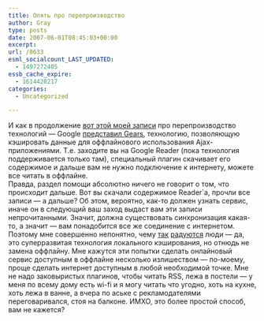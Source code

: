 ```yaml
---
title: Опять про перепроизводство
author: Gray
type: posts
date: 2007-06-01T08:45:03+00:00
excerpt:
url: /8633
esml_socialcount_LAST_UPDATED:
  - 1497272405
essb_cache_expire:
  - 1614420217
categories:
  - Uncategorized

---
```








И как в продолжение <a href="http://www.searchengines.ru/blog/archives/008629.html" target="_blank">вот этой моей записи</a> про перепроизводство технологий &#8212; Google <a href="http://gears.google.com/" target="_blank">представил Gears</a>, технологию, позволяющую кэшировать данные для оффлайнового использования Ajax-приложениями. Т.е. заходите вы на Google Reader (пока технология поддерживается только там), специальный плагин скачивает его содержимое и дальше вам не нужно подключение к интернету, можете все читать в оффлайне.  
Правда, раздел помощи абсолютно ничего не говорит о том, что происходит дальше. Вот вы скачали содержимое Reader\`а, прочли все записи &#8212; а дальше? Об этом, вероятно, как-то должен узнать сервис, иначе он в следующий ваш заход выдаст вам эти записи непрочитанными. Значит, должна существовать синхронизация какая-то, а значит &#8212; вам понадобится все же соединение с интернетом.  
Поэтому мне совершенно непонятно, чему <a href="http://www.lifehack.ru/2007/06/01/vse_v_offlajn/" target="_blank">так</a> <a href="http://internetno.net/2007/06/01/is17/" target="_blank">радуются</a> люди &#8212; да, это суперразвитая технология локального кэширования, но отнюдь не замена оффлайну. Мне кажутся эти попытки сделать онлайновый сервис доступным в оффлайне несколько излишеством &#8212; по-моему, проще сделать интернет доступным в любой необходимой точке. Мне не надо заковыристых плагинов, чтобы читать RSS, лежа в постели &#8212; у меня по всему дому есть wi-fi и я могу читать что угодно, хоть на кухне, хоть лежа в ванне, а вчера по аське с рекламодателями переговаривался, стоя на балконе. ИМХО, это более простой способ, вам не кажется?